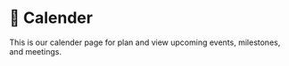 # 📆 Calender

This is our calender page for plan and view upcoming events, milestones, and meetings.
